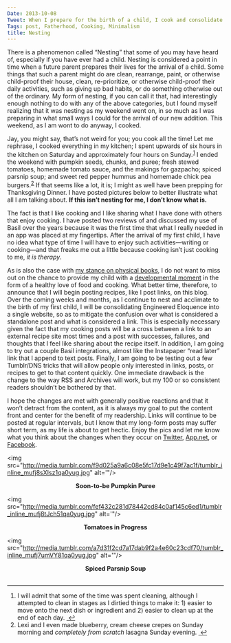 ```yaml
---
Date: 2013-10-08
Tweet: When I prepare for the birth of a child, I cook and consolidate my blogs!
Tags: post, Fatherhood, Cooking, Minimalism
title: Nesting
---
```


There is a phenomenon called “Nesting” that some of you may have heard of, especially if you have ever had a child. Nesting is considered a point in time when a future parent prepares their lives for the arrival of a child. Some things that such a parent might do are clean, rearrange, paint, or otherwise child-proof their house, clean, re-prioritize, or otherwise child-proof their daily activities, such as giving up bad habits, or do something otherwise out of the ordinary. My form of nesting, if you can call it that, had interestingly enough nothing to do with any of the above categories, but I found myself realizing that it was nesting as my weekend went on, in so much as I was preparing in what small ways I could for the arrival of our new addition. This weekend, as I am wont to do anyway, I cooked.

Jay, you might say, that’s not weird for you; you cook all the time! Let me rephrase, I cooked everything in my kitchen; I spent upwards of six hours in the kitchen on Saturday and approximately four hours on Sunday.<sup><a href="#fn:1" id="fnref:1" title="see footnote" class="footnote">1</a></sup> I ended the weekend with pumpkin seeds, chunks, and puree; fresh stewed tomatoes, homemade tomato sauce, and the makings for gazpacho; spiced parsnip soup; and sweet red pepper hummus and homemade chick pea burgers.<sup><a href="#fn:2" id="fnref:2" title="see footnote" class="footnote">2</a></sup> If that seems like a lot, it is; I might as well have been prepping for Thanksgiving Dinner. I have posted pictures below to better illustrate what all I am talking about. <strong>If this isn’t nesting for me, I don’t know what is.</strong>

The fact is that I like cooking and I like sharing what I have done with others that enjoy cooking. I have posted two reviews of and discussed my use of Basil over the years because it was the first time that what I really needed in an app was placed at my fingertips. After the arrival of my first child, I have no idea what type of time I will have to enjoy such activities—writing or cooking—and that freaks me out a little because cooking isn’t just cooking to me, <em>it is therapy</em>.

As is also the case with <a href="/2013/08/books/" title="Books - Engineered Eloquence">my stance on physical books</a>, I do not want to miss out on the chance to provide my child with a <a href="http://patrickrhone.com/2013/01/20/a-time-for-books/" title="A Time For Books - Patrick Rhone">developmental moment</a> in the form of a healthy love of food and cooking. What better time, therefore, to announce that I will begin posting recipes, like I post links, on this blog. Over the coming weeks and months, as I continue to nest and acclimate to the birth of my first child, I will be consolidating Engineered Eloquence into a single website, so as to mitigate the confusion over what is considered a standalone post and what is considered a link. This is especially necessary given the fact that my cooking posts will be a cross between a link to an external recipe site most times and a post with successes, failures, and thoughts that I feel like sharing about the recipe itself. In addition, I am going to try out a couple Basil integrations, almost like the Instapaper “read later” link that I append to text posts. Finally, I am going to be testing out a few Tumblr/DNS tricks that will allow people only interested in links, posts, or recipes to get to that content quickly. One immediate drawback is the change to the way RSS and Archives will work, but my 100 or so consistent readers shouldn’t be bothered by that.

I hope the changes are met with generally positive reactions and that it won’t detract from the content, as it is always my goal to put the content front and center for the benefit of my readership. Links will continue to be posted at regular intervals, but I know that my long-form posts may suffer short term, as my life is about to get hectic. Enjoy the pics and let me know what you think about the changes when they occur on <a href="https://twitter.com/eloquentfeed" title="Twitter">Twitter</a>, <a href="https://alpha.app.net/engineeredeloquence" title="App.net">App.net</a>, or <a href="https://www.facebook.com/EngineeredEloquence">Facebook</a>.

<img src="http://media.tumblr.com/f9d025a9a6c08e5fc17d9e1c49f7ac1f/tumblr_inline_mufj8sXIsz1qa0yug.jpg" alt='"/>

<div align="center"><strong>Soon-to-be Pumpkin Puree</strong></div>

<img src="http://media.tumblr.com/fef432c281d78442cd84c0af145c6ed1/tumblr_inline_mufj8tJch51qa0yug.jpg" alt='"/>

<div align="center"><strong>Tomatoes in Progress</strong></div>

<img src="http://media.tumblr.com/a7d31f2cd7a17dab9f2a4e60c23cdf70/tumblr_inline_mufj7umVY81qa0yug.jpg" alt='"/>

<div align="center"><strong>Spiced Parsnip Soup</strong></div>

<br/>

<div class="footnotes">
<hr>
<ol><li id="fn:1">
I will admit that some of the time was spent cleaning, although I attempted to clean in stages as I dirtied things to make it: 1) easier to move onto the next dish or ingredient and 2) easier to clean up at the end of each day. <a href="#fnref:1" title="return to article" class="reversefootnote"> ↩</a>
</li>

<li id="fn:2">
Lexi and I even made blueberry, cream cheese crepes on Sunday morning and <em>completely from scratch</em> lasagna Sunday evening. <a href="#fnref:2" title="return to article" class="reversefootnote"> ↩</a>
</li>

</ol></div>